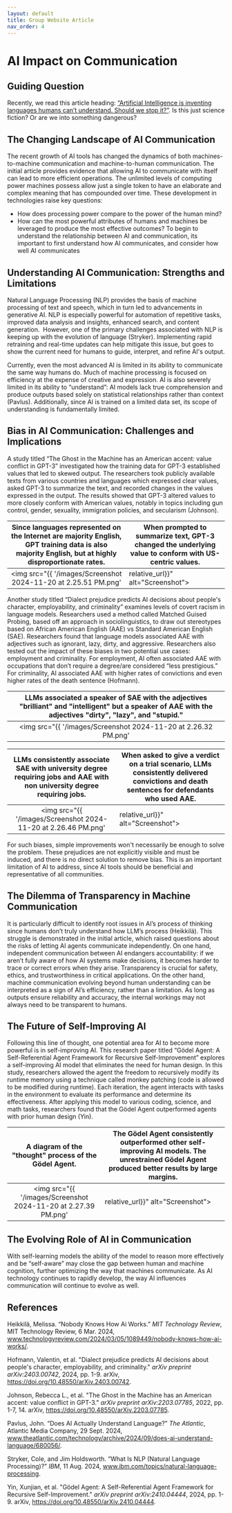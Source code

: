 ```yaml
---
layout: default
title: Group Website Article
nav_order: 4
---
```

# AI Impact on Communication

## Guiding Question
Recently, we read this article heading: [“Artificial Intelligence is inventing languages humans can’t understand. Should we stop it?”](https://www.fastcompany.com/90132632/ai-is-inventing-its-own-perfect-languages-should-we-let-it). Is this just science fiction? Or are we into something dangerous?

## The Changing Landscape of AI Communication
The recent growth of AI tools has changed the dynamics of both machines-to-machine communication and machine-to-human communication. The initial article provides evidence that allowing AI to communicate with itself can lead to more efficient operations. The unlimited levels of computing power machines possess allow just a single token to have an elaborate and complex meaning that has compounded over time. These development in technologies raise key questions:
- How does processing power compare to the power of the human mind?
- How can the most powerful attributes of humans and machines be leveraged to produce the most effective outcomes?
To begin to understand the relationship between AI and communication, its important to first understand how AI communicates, and consider how well AI communicates


## Understanding AI Communication: Strengths and Limitations
Natural Language Processing (NLP) provides the basis of machine processing of text and speech, which in turn led to advancements in generative AI. NLP is especially powerful for automation of repetitive tasks, improved data analysis and insights, enhanced search, and content generation.  However, one of the primary challenges associated with NLP is keeping up with the evolution of language (Stryker). Implementing rapid retraining and real-time updates can help mitigate this issue, but goes to show the current need for humans to guide, interpret, and refine AI's output. 

Currently, even the most advanced AI is limited in its ability to communicate the same way humans do. Much of machine processing is focused on efficiency at the expense of creative and expression. AI is also severely limited in its ability to “understand”: AI models lack true comprehension and produce outputs based solely on statistical relationships rather than context (Pavlus). Additionally, since AI is trained on a limited data set, its scope of understanding is fundamentally limited.


## Bias in AI Communication: Challenges and Implications
A study titled “The Ghost in the Machine has an American accent: value conflict in GPT-3” investigated how the training data for GPT-3 established values that led to skewed output. The researchers took publicly available texts from various countries and languages which expressed clear values, asked GPT-3 to summarize the text, and recorded changes in the values expressed in the output. The results showed that GPT-3 altered values to more closely conform with American values, notably in topics including gun control, gender, sexuality, immigration policies, and secularism (Johnson).

| Since languages represented on the Internet are majority English, GPT training data is also majority English, but at highly disproportionate rates. | When prompted to summarize text, GPT-3 changed the underlying value to conform with US-centric values. |
| --------------------------------------------------------------------------------------------------------------------------------------------------- | ------------------------------------------------------------------------------------------------------ |
| <div style="text-align: center;"><img src="{{ '/images/Screenshot 2024-11-20 at 2.25.51 PM.png' | relative_url}}" alt="Screenshot"></div> | <div style="text-align: center;"><img src="{{ '/images/Screenshot 2024-11-20 at 2.26.16 PM.png' | relative_url}}" alt="Screenshot"></div> |

Another study titled “Dialect prejudice predicts AI decisions about people's character, employability, and criminality” examines levels of covert racism in language models. Researchers used a method called Matched Guised Probing, based off an approach in sociolinguistics, to draw out stereotypes based on African American English (AAE) vs Standard American English (SAE). Researchers found that language models associated AAE with adjectives such as ignorant, lazy, dirty, and aggressive. Researchers also tested out the impact of these biases in two potential use cases: employment and criminality. For employment, AI often associated AAE with occupations that don’t require a degree/are considered “less prestigious.” For criminality, AI associated AAE with higher rates of convictions and even higher rates of the death sentence (Hofmann).

| LLMs associated a speaker of SAE with the adjectives "brilliant" and "intelligent" but a speaker of AAE with the adjectives "dirty", "lazy", and "stupid." |
| ---------------------------------------------------------------------------------------------------------------------------------------------------------- |
| <div style="text-align: center;"><img src="{{ '/images/Screenshot 2024-11-20 at 2.26.32 PM.png' | relative_url}}" alt="Screenshot"></div> |

| LLMs consistently associate SAE with university degree requiring jobs and AAE with non university degree requiring jobs. | When asked to give a verdict on a trial scenario, LLMs consistently delivered convictions and death sentences for defendants who used AAE. |
| ------------------------------------------------------------------------------------------------------------------------ | ------------------------------------------------------------------------------------------------------------------------------------------ |
| <div style="text-align: center;"><img src="{{ '/images/Screenshot 2024-11-20 at 2.26.46 PM.png' | relative_url}}" alt="Screenshot"></div> | <div style="text-align: center;"><img src="{{ '/images/Screenshot 2024-11-20 at 2.26.56 PM.png' | relative_url}}" alt="Screenshot"></div> |

For such biases, simple improvements won't necessarily be enough to solve the problem. These prejudices are not explicitly visible and must be induced, and there is no direct solution to remove bias. This is an important limitation of AI to address, since AI tools should be beneficial and representative of all communities.

## The Dilemma of Transparency in Machine Communication
It is particularly difficult to identify root issues in AI’s process of thinking since humans don’t truly understand how LLM’s process (Heikkilä). This struggle is demonstrated in the initial article, which raised questions about the risks of letting AI agents communicate independently. On one hand, independent communication between AI endangers accountability: if we aren’t fully aware of how AI systems make decisions, it becomes harder to trace or correct errors when they arise. Transparency is crucial for safety, ethics, and trustworthiness in critical applications. On the other hand, machine communication evolving beyond human understanding can be interpreted as a sign of AI’s efficiency, rather than a limitation. As long as outputs ensure reliability and accuracy, the internal workings may not always need to be transparent to humans. 


## The Future of Self-Improving AI
Following this line of thought, one potential area for AI to become more powerful is in self-improving AI. This research paper titled “Gödel Agent: A Self-Referential Agent Framework for Recursive Self-Improvement” explores a self-improving AI model that eliminates the need for human design. In this study, researchers allowed the agent the freedom to recursively modify its runtime memory using a technique called monkey patching (code is allowed to be modified during runtime). Each iteration, the agent interacts with tasks in the environment to evaluate its performance and determine its effectiveness. After applying this model to various coding, science, and math tasks, researchers found that the Gödel Agent outperformed agents with prior human design (Yin).

| A diagram of the "thought" process of the Gödel Agent. | The Gödel Agent consistently outperformed other self-improving AI models. The unrestrained Gödel Agent produced better results by large margins. |
| ------------------------------------------------------ | ------------------------------------------------------------------------------------------------------------------------------------------------ |
| <div style="text-align: center;"><img src="{{ '/images/Screenshot 2024-11-20 at 2.27.39 PM.png' | relative_url}}" alt="Screenshot"></div> | <div style="text-align: center;"><img src="{{ '/images/Screenshot 2024-11-20 at 2.31.57 PM.png' | relative_url}}" alt="Screenshot"></div> |


## The Evolving Role of AI in Communication
With self-learning models the ability of the model to reason more effectively and be “self-aware” may close the gap between human and machine cognition, further optimizing the way that machines communicate. As AI technology continues to rapidly develop, the way AI influences communication will continue to evolve as well.

## References

Heikkilä, Melissa. “Nobody Knows How Ai Works.” _MIT Technology Review_, MIT Technology Review, 6 Mar. 2024, www.technologyreview.com/2024/03/05/1089449/nobody-knows-how-ai-works/.

Hofmann, Valentin, et al. "Dialect prejudice predicts AI decisions about people's character, employability, and criminality." _arXiv preprint arXiv:2403.00742_, 2024, pp. 1-9. arXiv, https://doi.org/10.48550/arXiv.2403.00742.

Johnson, Rebecca L., et al. "The Ghost in the Machine has an American accent: value conflict in GPT-3." _arXiv preprint arXiv:2203.07785_, 2022, pp. 1-7, 14. arXiv, https://doi.org/10.48550/arXiv.2203.07785.

Pavlus, John. “Does AI Actually Understand Language?” _The Atlantic_, Atlantic Media Company, 29 Sept. 2024, www.theatlantic.com/technology/archive/2024/09/does-ai-understand-language/680056/.

Stryker, Cole, and Jim Holdsworth. “What Is NLP (Natural Language Processing)?” _IBM_, 11 Aug. 2024, www.ibm.com/topics/natural-language-processing.

Yin, Xunjian, et al. "Gödel Agent: A Self-Referential Agent Framework for Recursive Self-Improvement." _arXiv preprint arXiv:2410.04444_, 2024, pp. 1-9. arXiv, https://doi.org/10.48550/arXiv.2410.04444.